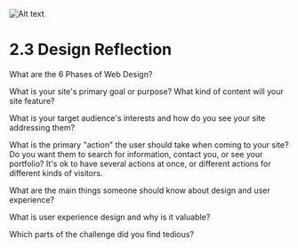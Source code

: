 ![Alt text](/imgs/site-map.png)

# 2.3 Design Reflection

What are the 6 Phases of Web Design?

What is your site's primary goal or purpose? What kind of content will your site feature?

What is your target audience's interests and how do you see your site addressing them?

What is the primary "action" the user should take when coming to your site? Do you want them to search for information, contact you, or see your portfolio? It's ok to have several actions at once, or different actions for different kinds of visitors.

What are the main things someone should know about design and user experience?

What is user experience design and why is it valuable? 

Which parts of the challenge did you find tedious?
